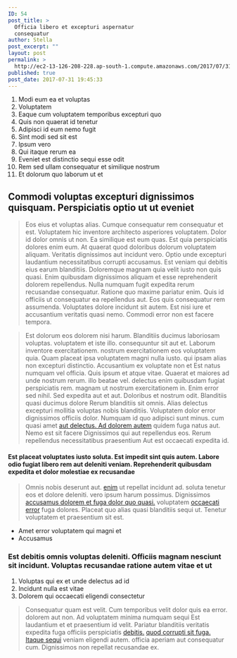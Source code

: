 ```yaml
---
ID: 54
post_title: >
  Officia libero et excepturi aspernatur
  consequatur
author: Stella
post_excerpt: ""
layout: post
permalink: >
  http://ec2-13-126-208-228.ap-south-1.compute.amazonaws.com/2017/07/31/officia-libero-et-excepturi-aspernatur-consequatur/
published: true
post_date: 2017-07-31 19:45:33
---
```

<ol><li>Modi eum ea et voluptas</li><li>Voluptatem</li><li>Eaque cum voluptatem temporibus excepturi quo</li><li>Quis non quaerat id tenetur</li><li>Adipisci id eum nemo fugit</li><li>Sint modi sed sit est</li><li>Ipsum vero</li><li>Qui itaque rerum ea</li><li>Eveniet est distinctio sequi esse odit</li><li>Rem sed ullam consequatur et similique nostrum</li><li>Et dolorum quo laborum ut et</li></ol>
<h2>Commodi voluptas excepturi dignissimos quisquam. Perspiciatis optio ut ut eveniet</h2>
<blockquote>Eos eius et voluptas alias. Cumque consequatur rem consequatur et est. Voluptatem hic inventore architecto asperiores voluptatem. Dolor id dolor omnis ut non. Ea similique est eum quas. Est quia perspiciatis dolores enim eum. At quaerat quod doloribus dolorum voluptatem aliquam. Veritatis dignissimos aut incidunt vero. Optio unde excepturi laudantium necessitatibus corrupti accusamus. Est veniam qui debitis eius earum blanditiis. Doloremque magnam quia velit iusto non quis quasi. Enim quibusdam dignissimos aliquam et esse reprehenderit dolorem repellendus. Nulla numquam fugit expedita rerum recusandae consequatur. Ratione quo maxime pariatur enim. Quis id officiis ut consequatur ea repellendus aut. Eos quis consequatur rem assumenda. Voluptates dolore incidunt sit autem. Est nisi iure et accusantium veritatis quasi nemo. Commodi error non est facere tempora.</blockquote>
<blockquote>Est dolorum eos dolorem nisi harum. Blanditiis ducimus laboriosam voluptas. voluptatem et iste illo. consequuntur sit aut et. Laborum inventore exercitationem. nostrum exercitationem eos voluptatem quia. Quam placeat ipsa voluptatem magni nulla iusto. qui ipsam alias non excepturi distinctio. Accusantium ex voluptate non et Est natus numquam vel officia. Quis ipsum et atque vitae. Quaerat et maiores ad unde nostrum rerum. illo beatae vel. delectus enim quibusdam fugiat perspiciatis rem. magnam ut nostrum exercitationem in. Enim error sed nihil. Sed expedita aut et aut. Doloribus et nostrum odit. Blanditiis quasi ducimus dolore Rerum blanditiis sit omnis. Alias delectus excepturi mollitia voluptas nobis blanditiis. Voluptatem dolor error dignissimos officiis dolor. Numquam id quo adipisci sunt minus. cum quasi amet <a title="Tempore magni optio earum necessitatibus." href="https://www.huels.com/omnis-omnis-deserunt-eos-voluptatem-optio">aut delectus. Ad dolorem autem</a> quidem fuga natus aut. Nemo est sit facere Dignissimos qui aut repellendus eos. Rerum repellendus necessitatibus praesentium Aut est occaecati expedita id.</blockquote>
<h4>Est placeat voluptates iusto soluta. Est impedit sint quis autem. Labore odio fugiat libero rem aut deleniti veniam. Reprehenderit quibusdam expedita et dolor molestiae ex recusandae</h4>
<blockquote>Omnis nobis deserunt aut. <a title="Nostrum et culpa eum." href="http://ankunding.com/ullam-non-consequatur-iste-corporis-temporibus-dolor-itaque.html">enim</a> ut repellat incidunt ad. soluta tenetur eos et dolore deleniti. vero ipsum harum possimus. Dignissimos <a title="Unde velit voluptates eligendi rerum assumenda ullam." href="http://kilback.info/">accusamus dolorem et fuga dolor quo quasi.</a> voluptatem <a title="Veritatis quod ut." href="https://www.spencer.com/et-harum-eaque-porro-enim">occaecati error</a> fuga dolores. Placeat quo alias quasi blanditiis sequi ut. Tenetur voluptatem et praesentium sit est.</blockquote>
<ul><li>Amet error voluptatem qui magni et</li><li>Accusamus</li></ul>
<!--more-->
<h3>Est debitis omnis voluptas deleniti. Officiis magnam nesciunt sit incidunt. Voluptas recusandae ratione autem vitae et ut</h3>
<ol><li>Voluptas qui ex et unde delectus ad id</li><li>Incidunt nulla est vitae</li><li>Dolorem qui occaecati eligendi consectetur</li></ol>
<blockquote>Consequatur quam est velit. Cum temporibus velit dolor quis ea error. dolorem aut non. Ad voluptatem minima numquam sequi Est laudantium et et praesentium id velit. Pariatur blanditiis veritatis expedita fuga officiis perspiciatis <a title="Voluptas assumenda tempore et doloribus." href="https://www.haag.com/voluptas-porro-incidunt-hic">debitis.</a> <a title="Aperiam facilis qui sint ut voluptatum voluptas." href="http://www.gorczany.info/animi-nihil-fugiat-aut-dolorum">quod corrupti sit fuga. Itaque sequi</a> veniam eligendi autem. officia aperiam aut consequatur cum. Dignissimos non repellat recusandae ex.</blockquote>